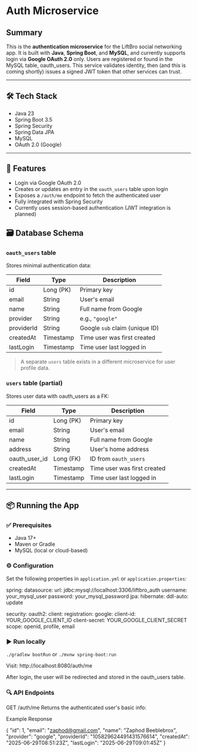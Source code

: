 # Auth Microservice

## Summary
This is the **authentication microservice** for the LiftBro social networking app. It is built with **Java**, **Spring Boot**, and **MySQL**, and currently supports login via **Google OAuth 2.0** only.
Users are registered or found in the MySQL table, oauth_users. This service validates identity, then (and this is coming shortly) issues a signed JWT token that other services can trust.

---

## 🛠 Tech Stack

- Java 23
- Spring Boot 3.5
- Spring Security
- Spring Data JPA
- MySQL
- OAuth 2.0 (Google)

---

## 🚀 Features
- Login via Google OAuth 2.0
- Creates or updates an entry in the `oauth_users` table upon login
- Exposes a `/auth/me` endpoint to fetch the authenticated user
- Fully integrated with Spring Security
- Currently uses session-based authentication (JWT integration is planned)

## 🗃️ Database Schema

### `oauth_users` table

Stores minimal authentication data:

| Field       | Type       | Description                      |
|-------------|------------|----------------------------------|
| id          | Long (PK)  | Primary key                      |
| email       | String     | User's email                     |
| name        | String     | Full name from Google            |
| provider    | String     | e.g., `"google"`                 |
| providerId  | String     | Google `sub` claim (unique ID)   |
| createdAt   | Timestamp  | Time user was first created      |
| lastLogin   | Timestamp  | Time user last logged in         |

> A separate `users` table exists in a different microservice for user profile data.

### `users` table (partial)

Stores user data with oauth_users as a FK:

| Field         | Type      | Description                    |
|---------------|-----------|--------------------------------|
| id            | Long (PK) | Primary key                    |
| email         | String    | User's email                   |
| name          | String    | Full name from Google          |
| address       | String    | User's home address            |
| oauth_user_id | Long (FK) | ID from `oauth_users`          |
| createdAt     | Timestamp | Time user was first created    |
| lastLogin     | Timestamp | Time user last logged in       | 

---

## 📦 Running the App

### ✅ Prerequisites

- Java 17+
- Maven or Gradle
- MySQL (local or cloud-based)

### ⚙️ Configuration

Set the following properties in `application.yml` or `application.properties`:


spring:
  datasource:
    url: jdbc:mysql://localhost:3306/liftbro_auth
    username: your_mysql_user
    password: your_mysql_password
  jpa:
    hibernate:
      ddl-auto: update

  security:
    oauth2:
      client:
        registration:
          google:
            client-id: YOUR_GOOGLE_CLIENT_ID
            client-secret: YOUR_GOOGLE_CLIENT_SECRET
            scope: openid, profile, email

### ▶️ Run locally

`./gradlew bootRun` or `./mvnw spring-boot:run`

Visit:
http://localhost:8080/auth/me

After login, the user will be redirected and stored in the oauth_users table.

### 🔍 API Endpoints
GET /auth/me
Returns the authenticated user's basic info:

Example Response

{
"id": 1,
"email": "zaphod@gmail.com",
"name": "Zaphod Beeblebrox",
"provider": "google",
"providerId": "105829624491431576614",
"createdAt": "2025-06-29T08:51:23Z",
"lastLogin": "2025-06-29T09:01:45Z"
}